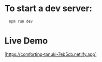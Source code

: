 # To start a dev server:

```bash
  npm run dev
```

# Live Demo
 [https://comforting-tanuki-7eb5cb.netlify.app]